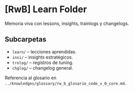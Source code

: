 # [RwB] Learn Folder

Memoria viva con lessons, insights, trainlogs y changelogs.

## Subcarpetas
- `learn/` – lecciones aprendidas.
- `insi/` – insights estratégicos.
- `trnlog/` – registros de tuning.
- `chglog/` – changelog general.

Referencia al glosario en `../knowledges/glossary/rw_b_glosario_code_v_0_core.md`.
